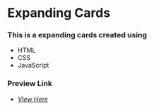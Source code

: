 # **Expanding Cards**

### This is a expanding cards created using

- HTML
- CSS
- JavaScript


### Preview Link

- *[View Here](https://ayaskanta-dev.github.io/expanding-cards/)*